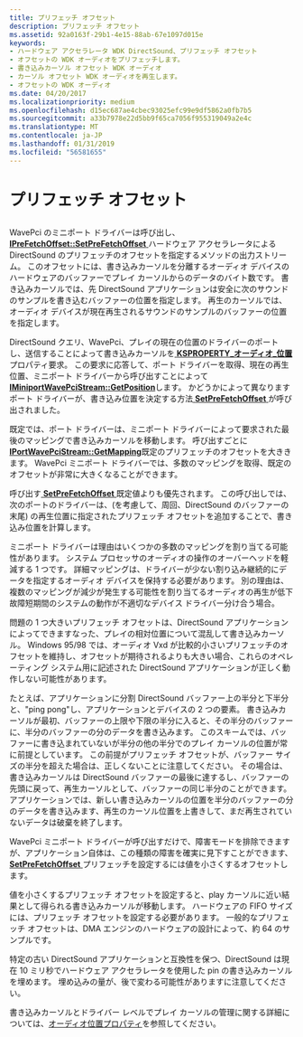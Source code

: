```yaml
---
title: プリフェッチ オフセット
description: プリフェッチ オフセット
ms.assetid: 92a0163f-29b1-4e15-88ab-67e1097d015e
keywords:
- ハードウェア アクセラレータ WDK DirectSound、プリフェッチ オフセット
- オフセットの WDK オーディオをプリフェッチします。
- 書き込みカーソル オフセット WDK オーディオ
- カーソル オフセット WDK オーディオを再生します。
- オフセットの WDK オーディオ
ms.date: 04/20/2017
ms.localizationpriority: medium
ms.openlocfilehash: d15ec687ae4cbec93025efc99e9df5862a0fb7b5
ms.sourcegitcommit: a33b7978e22d5bb9f65ca7056f955319049a2e4c
ms.translationtype: MT
ms.contentlocale: ja-JP
ms.lasthandoff: 01/31/2019
ms.locfileid: "56581655"
---
```

# <a name="prefetch-offsets"></a>プリフェッチ オフセット


## <span id="prefetch_offsets"></span><span id="PREFETCH_OFFSETS"></span>


WavePci のミニポート ドライバーは呼び出し、 [ **IPreFetchOffset::SetPreFetchOffset** ](https://msdn.microsoft.com/library/windows/hardware/ff536952)ハードウェア アクセラレータによる DirectSound のプリフェッチのオフセットを指定するメソッドの出力ストリーム。 このオフセットには、書き込みカーソルを分離するオーディオ デバイスのハードウェアのバッファーでプレイ カーソルからのデータのバイト数です。 書き込みカーソルでは、先 DirectSound アプリケーションは安全に次のサウンドのサンプルを書き込むバッファーの位置を指定します。 再生のカーソルでは、オーディオ デバイスが現在再生されるサウンドのサンプルのバッファーの位置を指定します。

DirectSound クエリ、WavePci、プレイの現在の位置のドライバーのポートし、送信することによって書き込みカーソルを[ **KSPROPERTY\_オーディオ\_位置**](https://msdn.microsoft.com/library/windows/hardware/ff537297)プロパティ要求。 この要求に応答して、ポート ドライバーを取得、現在の再生位置、ミニポート ドライバーから呼び出すことによって[ **IMiniportWavePciStream::GetPosition**](https://msdn.microsoft.com/library/windows/hardware/ff536727)します。 かどうかによって異なりますポート ドライバーが、書き込み位置を決定する方法[ **SetPreFetchOffset** ](https://msdn.microsoft.com/library/windows/hardware/ff536952)が呼び出されました。

既定では、ポート ドライバーは、ミニポート ドライバーによって要求された最後のマッピングで書き込みカーソルを移動します。 呼び出すごとに[ **IPortWavePciStream::GetMapping**](https://msdn.microsoft.com/library/windows/hardware/ff536909)既定のプリフェッチのオフセットを大ききます。 WavePci ミニポート ドライバーでは、多数のマッピングを取得、既定のオフセットが非常に大きくなることができます。

呼び出す[ **SetPreFetchOffset** ](https://msdn.microsoft.com/library/windows/hardware/ff536952)既定値よりも優先されます。 この呼び出しでは、次のポートのドライバーは、(を考慮して、周回、DirectSound のバッファーの末尾) の再生位置に指定されたプリフェッチ オフセットを追加することで、書き込み位置を計算します。

ミニポート ドライバーは理由はいくつかの多数のマッピングを割り当てる可能性があります。 システム プロセッサのオーディオの操作のオーバーヘッドを軽減する 1 つです。 詳細マッピングは、ドライバーが少ない割り込み継続的にデータを指定するオーディオ デバイスを保持する必要があります。 別の理由は、複数のマッピングが減少が発生する可能性を割り当てるオーディオの再生が低下故障短期間のシステムの動作が不適切なデバイス ドライバー分け合う場合。

問題の 1 つ大きいプリフェッチ オフセットは、DirectSound アプリケーションによってできますなった、プレイの相対位置について混乱して書き込みカーソル。 Windows 95/98 では、オーディオ Vxd が比較的小さいプリフェッチのオフセットを維持し、オフセットが期待されるよりも大きい場合、これらのオペレーティング システム用に記述された DirectSound アプリケーションが正しく動作しない可能性があります。

たとえば、アプリケーションに分割 DirectSound バッファー上の半分と下半分と、"ping pong"し、アプリケーションとデバイスの 2 つの要素。 書き込みカーソルが最初、バッファーの上限や下限の半分に入ると、その半分のバッファーに、半分のバッファーの分のデータを書き込みます。 このスキームでは、バッファーに書き込まれていないが半分の他の半分でのプレイ カーソルの位置が常に前提としています。 この前提がプリフェッチ オフセットが、バッファー サイズの半分を超えた場合は、正しくないことに注意してください。 その場合は、書き込みカーソルは DirectSound バッファーの最後に達するし、バッファーの先頭に戻って、再生カーソルとして、バッファーの同じ半分のことができます。 アプリケーションでは、新しい書き込みカーソルの位置を半分のバッファーの分のデータを書き込みます、再生のカーソル位置を上書きして、まだ再生されていないデータは破棄を終了します。

WavePci ミニポート ドライバーが呼び出すだけで、障害モードを排除できますが、アプリケーション自体は、この種類の障害を確実に見下すことができます、 [ **SetPreFetchOffset** ](https://msdn.microsoft.com/library/windows/hardware/ff536952)プリフェッチを設定するには値を小さくするオフセットします。

値を小さくするプリフェッチ オフセットを設定すると、play カーソルに近い結果として得られる書き込みカーソルが移動します。 ハードウェアの FIFO サイズには、プリフェッチ オフセットを設定する必要があります。 一般的なプリフェッチ オフセットは、DMA エンジンのハードウェアの設計によって、約 64 のサンプルです。

特定の古い DirectSound アプリケーションと互換性を保つ、DirectSound は現在 10 ミリ秒でハードウェア アクセラレータを使用した pin の書き込みカーソルを埋めます。 埋め込みの量が、後で変わる可能性がありますに注意してください。

書き込みカーソルとドライバー レベルでプレイ カーソルの管理に関する詳細については、[オーディオ位置プロパティ](audio-position-property.md)を参照してください。

 

 




